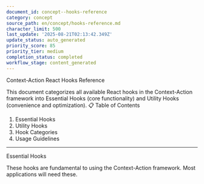 ```yaml
---
document_id: concept--hooks-reference
category: concept
source_path: en/concept/hooks-reference.md
character_limit: 500
last_update: '2025-08-21T02:13:42.349Z'
update_status: auto_generated
priority_score: 85
priority_tier: medium
completion_status: completed
workflow_stage: content_generated
---
```

Context-Action React Hooks Reference

This document categorizes all available React hooks in the Context-Action framework into Essential Hooks (core functionality) and Utility Hooks (convenience and optimization). 📋 Table of Contents

1. Essential Hooks
2. Utility Hooks
3. Hook Categories
4. Usage Guidelines

---

Essential Hooks

These hooks are fundamental to using the Context-Action framework. Most applications will need these.
